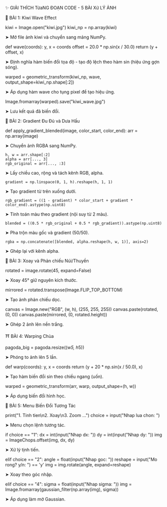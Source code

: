 ✨ GIẢI THÍCH TừaNG ĐOẠN CODE - 5 BÀI Xử LÝ ẢNH

🌿 BÀI 1: Kiwi Wave Effect

kiwi = Image.open("kiwi.jpg")
kiwi_np = np.array(kiwi)

➤ Mở file ảnh kiwi và chuyển sang mảng NumPy.

def wave(coords):
    y, x = coords
    offset = 20.0 * np.sin(x / 30.0)
    return (y + offset, x)

➤ Định nghĩa hàm biến đổi tọa độ - tạo độ lệch theo hàm sin (hiệu ứng gợn sóng).

warped = geometric_transform(kiwi_np, wave, output_shape=kiwi_np.shape[:2])

➤ Áp dụng hàm wave cho tụng pixel để tạo hiệu ứng.

Image.fromarray(warped).save("kiwi_wave.jpg")

➤ Lưu kết quả đã biến đổi.

🍏 BÀI 2: Gradient Đu Đủ và Dưa Hấu

def apply_gradient_blended(image, color_start, color_end):
    arr = np.array(image)

➤ Chuyển ảnh RGBA sang NumPy.

    h, w = arr.shape[:2]
    alpha = arr[..., 3]
    rgb_original = arr[..., :3]

➤ Lấy chiều cao, rộng và tách kênh RGB, alpha.

    gradient = np.linspace(0, 1, h).reshape(h, 1, 1)

➤ Tạo gradient từ trên xuống dưới.

    rgb_gradient = ((1 - gradient) * color_start + gradient * color_end).astype(np.uint8)

➤ Tính toán màu theo gradient (nội suy từ 2 màu).

    blended = ((0.5 * rgb_original + 0.5 * rgb_gradient)).astype(np.uint8)

➤ Pha trộn màu gốc và gradient (50/50).

    rgba = np.concatenate([blended, alpha.reshape(h, w, 1)], axis=2)

➤ Ghép lại với kênh alpha.

🚣 BÀI 3: Xoay và Phản chiếu Núi/Thuyền

rotated = image.rotate(45, expand=False)

➤ Xoay 45° giữ nguyên kích thước.

mirrored = rotated.transpose(Image.FLIP_TOP_BOTTOM)

➤ Tạo ảnh phản chiếu dọc.

canvas = Image.new("RGB", (w, h), (255, 255, 255))
canvas.paste(rotated, (0, 0))
canvas.paste(mirrored, (0, rotated.height))

➤ Ghép 2 ảnh lên nền trắng.

⛩️ BÀI 4: Warping Chùa

pagoda_big = pagoda.resize((w*5, h*5))

➤ Phóng to ảnh lên 5 lần.

def warp(coords):
    y, x = coords
    return (y + 20 * np.sin(x / 50.0), x)

➤ Tạo hàm biến đổi sin theo chiều ngang (uốn).

warped = geometric_transform(arr, warp, output_shape=(h, w))

➤ Áp dụng biến đổi hình học.

🎨 BÀI 5: Menu Biến Đổi Tương Tác

print("1. Tinh tien\n2. Xoay\n3. Zoom ...")
choice = input("Nhap lua chon: ")

➤ Menu chọn lệnh tương tác.

if choice == "1":
    dx = int(input("Nhap dx: "))
    dy = int(input("Nhap dy: "))
    img = ImageChops.offset(img, dx, dy)

➤ Xử lý tịnh tiến.

elif choice == "2":
    angle = float(input("Nhap goc: "))
    reshape = input("Mo rong? y/n: ") == 'y'
    img = img.rotate(angle, expand=reshape)

➤ Xoay theo góc nhập.

elif choice == "4":
    sigma = float(input("Nhap sigma: "))
    img = Image.fromarray(gaussian_filter(np.array(img), sigma))

➤ Áp dụng làm mờ Gaussian.